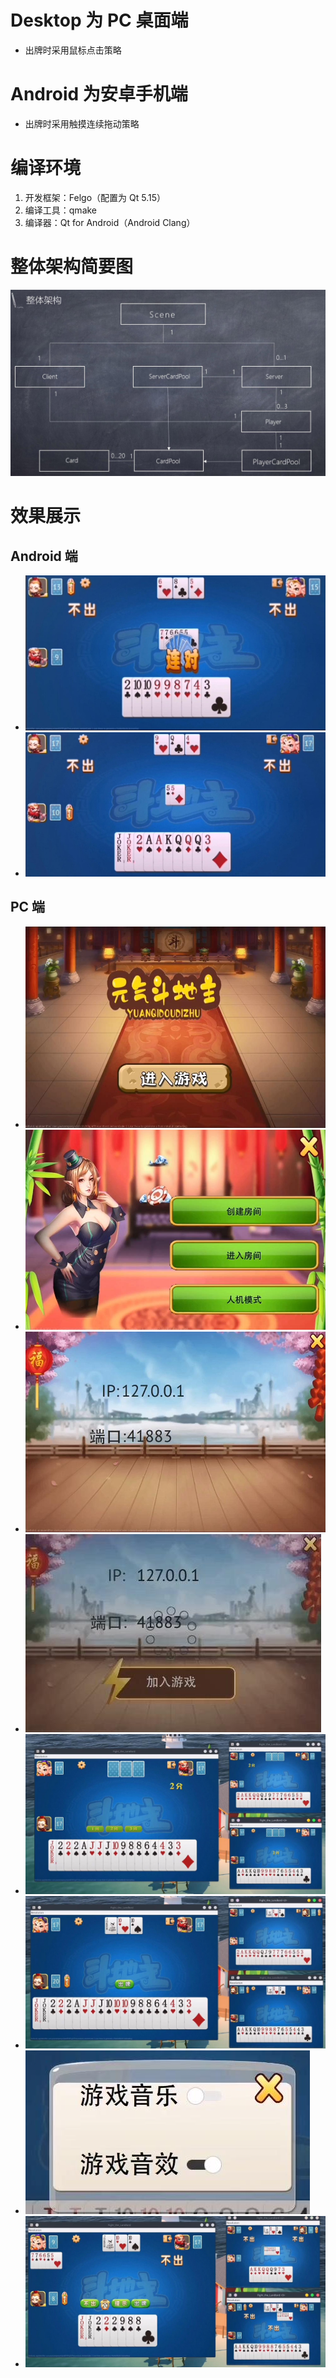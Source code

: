  # Desktop 为 PC 桌面端
 * 出牌时采用鼠标点击策略
 # Android 为安卓手机端
 * 出牌时采用触摸连续拖动策略
 
 # 编译环境
 1. 开发框架：Felgo（配置为 Qt 5.15）
 2. 编译工具：qmake
 3. 编译器：Qt for Android（Android Clang）

 # 整体架构简要图
 ![整体架构](https://github.com/OctalZero/FightTheLandlord/blob/main/doc/readme_assert/%E9%A1%B9%E7%9B%AE%E6%95%B4%E4%BD%93%E6%9E%B6%E6%9E%84.jpg)
 # 效果展示
 ## Android 端
 * ![效果图](https://github.com/OctalZero/FightTheLandlord/blob/main/doc/readme_assert/ad1.jpg)
 * ![效果图](https://github.com/OctalZero/FightTheLandlord/blob/main/doc/readme_assert/ad2.jpg)
 ## PC 端
 * ![效果图](https://github.com/OctalZero/FightTheLandlord/blob/main/doc/readme_assert/pc1.jpg)
 * ![效果图](https://github.com/OctalZero/FightTheLandlord/blob/main/doc/readme_assert/pc2.jpg)
 * ![效果图](https://github.com/OctalZero/FightTheLandlord/blob/main/doc/readme_assert/pc3.jpg)
 * ![效果图](https://github.com/OctalZero/FightTheLandlord/blob/main/doc/readme_assert/pc4.jpg)
 * ![效果图](https://github.com/OctalZero/FightTheLandlord/blob/main/doc/readme_assert/pc5.jpg)
 * ![效果图](https://github.com/OctalZero/FightTheLandlord/blob/main/doc/readme_assert/pc6.jpg)
 * ![效果图](https://github.com/OctalZero/FightTheLandlord/blob/main/doc/readme_assert/pc7.jpg)
 * ![效果图](https://github.com/OctalZero/FightTheLandlord/blob/main/doc/readme_assert/pc8.jpg)
